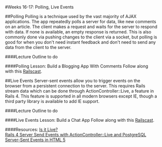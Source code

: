 #Weeks 16-17: Polling, Live Events

##Polling
Polling is a technique used by the vast majority of AJAX applications. The app repeatedly polls a server for data, like new comments on an article. The client makes a request and waits for the server to respond with data. If none is available, an empty response is returned. This is also commonly done via pushing changes to the client via a socket, but polling is good for when you don't need instant feedback and don't need to send any data from the client to the server.


####Lecture Outline
to do


####Polling Lesson: Build a Blogging App With Comments
Follow along with this [Railscast](http://railscasts.com/episodes/229-polling-for-changes-revised?view=asciicast).


##Live Events
Server-sent events allow you to trigger events on the browser from a persistent connection to the server. This requires Rails stream data which can be done through ActionController::Live, a feature in Rails 4. This feature is supported in all modern browsers except IE, though a third party library is available to add IE support.


####Lecture Outline
to do


####Live Events Lesson: Build a Chat App
Follow along with this [Railscast](http://railscasts.com/episodes/401-actioncontroller-live?view=asciicast).


####Resources:
[Is it Live?](http://tenderlovemaking.com/2012/07/30/is-it-live.html)<br>
[Rails 4 Server Send Events with ActionController::Live and PostgreSQL](http://ngauthier.com/2013/02/rails-4-sse-notify-listen.html)<br>
[Server-Sent Events in HTML 5](http://www.html5rocks.com/en/tutorials/eventsource/basics/)<br>